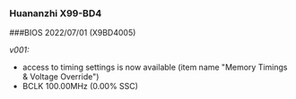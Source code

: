 ### Huananzhi X99-BD4
###BIOS 2022/07/01 (X9BD4005)

*v001:*
* access to timing settings is now available (item name "Memory Timings & Voltage Override")
* BCLK 100.00MHz (0.00% SSC)